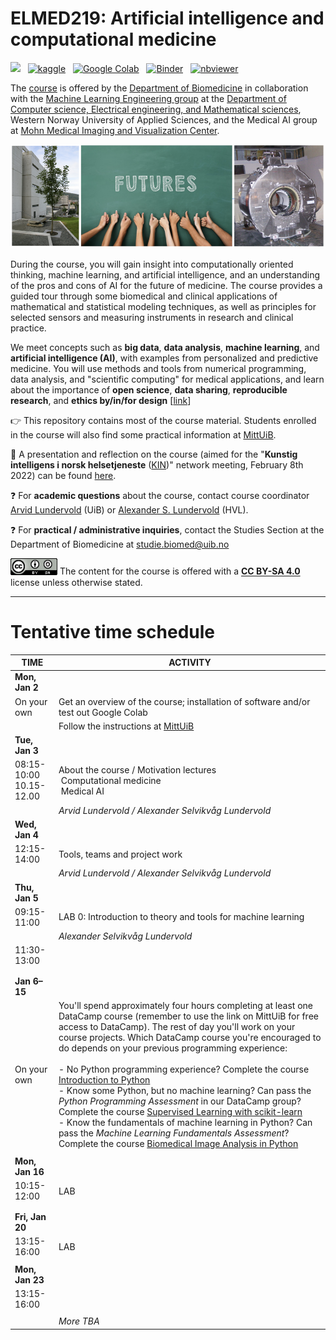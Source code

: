 # ELMED219: Artificial intelligence and computational medicine

<p>

[<img src="https://deepnote.com/buttons/launch-in-deepnote-small.svg">](https://deepnote.com/launch?url=https%3A%2F%2Fgithub.com%2Fmmiv-ml%2FELMED219) &nbsp; [![kaggle](https://camo.githubusercontent.com/a08ca511178e691ace596a95d334f73cf4ce06e83a5c4a5169b8bb68cac27bef/68747470733a2f2f6b6167676c652e636f6d2f7374617469632f696d616765732f6f70656e2d696e2d6b6167676c652e737667)](https://www.kaggle.com/alexanderlundervold/code) &nbsp;  [![Google Colab](https://colab.research.google.com/assets/colab-badge.svg)](https://colab.research.google.com/github/MMIV-ML/ELMED219/blob/main/) &nbsp; [![Binder](https://mybinder.org/badge_logo.svg)](https://mybinder.org/v2/gh/MMIV-ML/ELMED219/HEAD) &nbsp; [![nbviewer](https://raw.githubusercontent.com/jupyter/design/master/logos/Badges/nbviewer_badge.svg)](https://nbviewer.org/github/MMIV-ML/ELMED219/tree/main/)
</p>

The [course](https://www.uib.no/en/course/ELMED219) is offered by the [Department of Biomedicine](https://www.uib.no/biomedisin) in collaboration with the [Machine Learning Engineering group](https://github.com/HVL-ML) at the [Department of Computer science, Electrical engineering, and Mathematical sciences](https://www.hvl.no/en/about/management/faculty-of-engineering-and-science/department-of-computer-science-electrical-engineering-and-mathematical-sciences-ny-side), Western Norway University of Applied Sciences, and the Medical AI group at [Mohn Medical Imaging and Visualization Center](https://mmiv.no/).

<img src="./assets/elmed219_logo.png" width="700"> <br>


During the course, you will gain insight into computationally oriented thinking, machine learning, and artificial intelligence, and an understanding of the pros and cons of AI for the future of medicine. The course provides a guided tour through some biomedical and clinical applications of mathematical and statistical modeling techniques, as well as principles for selected sensors and measuring instruments in research and clinical practice.


We meet concepts such as **big data**, **data analysis**, **machine learning**, and **artificial intelligence (AI)**, with examples from personalized and predictive medicine. You will use methods and tools from numerical programming, data analysis, and "scientific computing" for medical applications, and learn about the importance of **open science**, **data sharing**, **reproducible research**, and **ethics by/in/for design** [[link](https://ec.europa.eu/info/funding-tenders/opportunities/docs/2021-2027/horizon/guidance/ethics-by-design-and-ethics-of-use-approaches-for-artificial-intelligence_he_en.pdf)]

:point_right: This repository contains most of the course material. Students enrolled in the course will also find some practical information at [MittUiB](https://mitt.uib.no/courses/33274).

:eyes: A presentation and reflection on the course (aimed for the "**Kunstig intelligens i norsk helsetjeneste** ([KIN](https://ehealthresearch.no/kin))" network meeting, February 8th 2022) can be found [here](https://docs.google.com/presentation/d/e/2PACX-1vQ2goLSZsIjeCQrjUnA4lfnXe2wgsgDpUXWe8be4K_pTqo4OD9qELxDlJyKknYVdCjJ34-Q4gcu-yYx/pub?start=false&loop=false&delayms=3000).

:question: For **academic questions** about the course, contact course coordinator [Arvid Lundervold](https://www.uib.no/en/persons/Arvid.Lundervold) (UiB) or [Alexander S. Lundervold](https://www.hvl.no/en/employee/?user=Alexander.Selvikvag.Lundervold) (HVL).

:question: For **practical / administrative inquiries**, contact the Studies Section at the Department of Biomedicine at studie.biomed@uib.no


<img src="./assets/cc_by_sa.png" width="75"> The content for the course is offered with a <b><a href="http://creativecommons.org/licenses/by-sa/4.0">CC BY-SA 4.0</a></b> license unless otherwise stated.


--------

# Tentative time schedule


| **TIME**                    | ACTIVITY                                                                                |
| --------------------------- | -------------------------------------------------------------------------------------------------------------------------------------------------------------------------------- |
| **Mon, Jan 2** |                                                                                               |
| On your own                 | Get an overview of the course; installation of software and/or test out Google Colab                                                                                                                                                                                                                                                                       |
|                             | Follow the instructions at [MittUiB](https://mitt.uib.no/courses/40381)                                                                                                                                                                                                                                                                  |
| **Tue, Jan 3**          |                                                                                                                                                                                        |
| 08:15-10:00  <br> 10.15-12.00    | About the course / Motivation lectures<br>&nbsp;Computational medicine<br>&nbsp;Medical AI     |
|                             | *Arvid Lundervold / Alexander Selvikvåg Lundervold*   |                                                                                                                                                                                                                                                                                                                          |
| **Wed, Jan 4**          |                                                                                                                                                                                                                                                                             |
| 12:15-14:00                 | Tools, teams and project work                                                                                                              |
|                             | *Arvid Lundervold / Alexander Selvikvåg Lundervold*                                                                                                                                                                                                                                                                                                       |
| **Thu, Jan 5**          |                                                                                                                                                                                                                                                                                                                                                   |
| 09:15-11:00                 | LAB 0: Introduction to theory and tools for machine learning                                                                                                                                                                                                                                                                                                  |
|                             | *Alexander Selvikvåg Lundervold*                                                                                                                               |
| 11:30-13:00                 |                                                                                                                                                                                                                                                                                         |
|                             |                                                                                                                                                                           |
|                             |                                                                                                                                                                             |
| **Jan 6&ndash;15**  |                                                                                                                                                                              |
| On your own                 | You'll spend approximately four hours completing at least one DataCamp course (remember to use the link on MittUiB for free access to DataCamp). The rest of day you'll work on your course projects. Which DataCamp course you're encouraged to do depends on your previous programming experience:<br><br>- No Python programming experience? Complete the course [Introduction to Python](https://learn.datacamp.com/courses/intro-to-python-for-data-science)<br>- Know some Python, but no machine learning? Can pass the *Python Programming Assessment* in our DataCamp group? Complete the course [Supervised Learning with scikit-learn](https://learn.datacamp.com/courses/supervised-learning-with-scikit-learn)<br>- Know the fundamentals of machine learning in Python? Can pass the *Machine Learning Fundamentals Assessment*? Complete the course [Biomedical Image Analysis in Python](https://learn.datacamp.com/courses/biomedical-image-analysis-in-python) |
|                             |                                                                                                                                                                         |
| **Mon, Jan 16**         |                                                                                                                                                                                                                                                                |
| 10:15-12:00                 | LAB                                                                                                                             |
|                             |                                                                                                                                                                         |
|                             |                                                                                                                                                                       |
| **Fri, Jan 20**         |                                                                            
| 13:15-16:00                 | LAB |
|||
| **Mon, Jan 23**         |                                                                                                                                                                                                                                                                      |
| 13:15-16:00                 | |                                                                                                                                                       |
|                             |                                                                                                                                                                            |
||_More TBA_                                                                                                                                                 |
